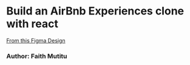 # Build an AirBnb Experiences clone with react

[From this Figma Design](https://www.figma.com/file/4YjrygFEXOcDp9AAnVFv7o/Airbnb-Experiences)

### Author: Faith Mutitu
